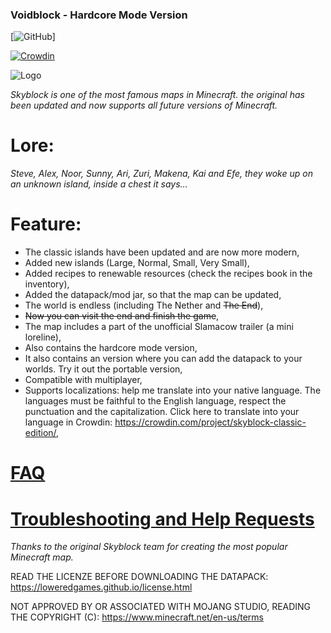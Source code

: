 ### Voidblock - Hardcore Mode Version

[![GitHub](https://img.shields.io/github/license/Loweredgames/Voidblock)]

[![Crowdin](https://badges.crowdin.net/skyblock-classic-edition/localized.svg)](https://crowdin.com/project/skyblock-classic-edition)

![Logo](https://github.com/user-attachments/assets/e9622075-a83e-44e8-9683-da2e90a1b7c9)

_Skyblock is one of the most famous maps in Minecraft. the original has been updated and now supports all future versions of Minecraft._

# Lore:

_Steve, Alex, Noor, Sunny, Ari, Zuri, Makena, Kai and Efe, they woke up on an unknown island, inside a chest it says..._

# Feature:

- The classic islands have been updated and are now more modern,
- Added new islands (Large, Normal, Small, Very Small),
- Added recipes to renewable resources (check the recipes book in the inventory),
- Added the datapack/mod jar, so that the map can be updated,
- The world is endless (including The Nether and ~~The End~~),
- ~~Now you can visit the end and finish the game~~,
- The map includes a part of the unofficial Slamacow trailer (a mini loreline),
- Also contains the hardcore mode version,
- It also contains an version where you can add the datapack to your worlds. Try it out the portable version,
- Compatible with multiplayer,
- Supports localizations: help me translate into your native language. The languages must be faithful to the English language, respect the punctuation and the capitalization. Click here to translate into your language in Crowdin: https://crowdin.com/project/skyblock-classic-edition/,

# [FAQ](https://loweredgames.github.io./faq.html)
# [Troubleshooting and Help Requests](https://loweredgames.github.io./help.html)

_Thanks to the original Skyblock team for creating the most popular Minecraft map._

READ THE LICENZE BEFORE DOWNLOADING THE DATAPACK:
https://loweredgames.github.io/license.html

NOT APPROVED BY OR ASSOCIATED WITH MOJANG STUDIO, READING THE COPYRIGHT (C):
https://www.minecraft.net/en-us/terms